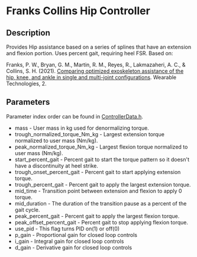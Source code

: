 # Franks Collins Hip Controller

## Description
Provides Hip assistance based on a series of splines that have an extension and flexion portion.
Uses percent gait, requiring heel FSR.
Based on: 

Franks, P. W., Bryan, G. M., Martin, R. M., Reyes, R., Lakmazaheri, A. C., & Collins, S. H. (2021). 
[Comparing optimized exoskeleton assistance of the hip, knee, and ankle in single and multi-joint configurations](https://www.cambridge.org/core/journals/wearable-technologies/article/comparing-optimized-exoskeleton-assistance-of-the-hip-knee-and-ankle-in-single-and-multijoint-configurations/9FBC1580F11614B388BE621D716800AD). 
Wearable Technologies, 2.

## Parameters
Parameter index order can be found in [ControllerData.h](/ExoCode/src/ControllerData.h).
- mass - User mass in kg used for denormalizing torque.
- trough_normalized_torque_Nm_kg - Largest extension torque normalized to user mass (Nm/kg).
- peak_normalized_torque_Nm_kg - Largest flexion torque normalized to user mass (Nm/kg).
- start_percent_gait - Percent gait to start the torque pattern so it doesn't have a discontinuity at heel strike.
- trough_onset_percent_gait - Percent gait to start applying extension torque.
- trough_percent_gait - Percent gait to apply the largest extension torque.
- mid_time - Transition point between extension and flexion to apply 0 torque.
- mid_duration - The duration of the transition pause as a percent of the gait cycle.
- peak_percent_gait - Percent gait to apply the largest flexion torque.
- peak_offset_percent_gait - Percent gait to stop applying flexion torque.
- use_pid - This flag turns PID on(1) or off(0)
- p_gain - Proportional gain for closed loop controls
- i_gain - Integral gain for closed loop controls
- d_gain - Derivative gain for closed loop controls